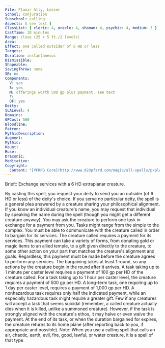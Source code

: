 ```yaml
---
File: Planar Ally, Lesser
School: conjuration
Subschool: calling
Aspects: [ see text ]
ClassList: { cleric: 4, oracle: 4, shaman: 4, psychic: 4, medium: 3 }
CastTime: 10 minutes
Range: close (25 + 5 ft./2 levels)
Area: 
Effect: one called outsider of 6 HD or less
Targets: 
Duration: instantaneous
Dismissible: 
Shapeable: 
SavingThrow: none
SR: no
Components:
  V: yes
  S: yes
  M: offerings worth 500 gp plus payment, see text
  F: 
  DF: yes
Deity: 
SLALevel: 4
Domains: 
GPCost: 500
Bloodline: 
Patron: 
MythicDescription: 
Augment: 
Mythic: 
Haunt: 
Ruse: 
Draconic: 
Meditative: 
Copyright:
  Content: "[PFRPG Core](http://www.d20pfsrd.com/magic/all-spells/p/planar-ally)"
---
```

Brief:: Exchange services with a 6 HD extraplanar creature.

By casting this spell, you request your deity to send you an outsider (of 6 HD or less) of the deity's choice. If you serve no particular deity, the spell is a general plea answered by a creature sharing your philosophical alignment. If you know an individual creature's name, you may request that individual by speaking the name during the spell (though you might get a different creature anyway).  You may ask the creature to perform one task in exchange for a payment from you. Tasks might range from the simple to the complex. You must be able to communicate with the creature called in order to bargain for its services.  The creature called requires a payment for its services. This payment can take a variety of forms, from donating gold or magic items to an allied temple, to a gift given directly to the creature, to some other action on your part that matches the creature's alignment and goals.  Regardless, this payment must be made before the creature agrees to perform any services. The bargaining takes at least 1 round, so any actions by the creature begin in the round after it arrives.  A task taking up to 1 minute per caster level requires a payment of 100 gp per HD of the creature called. For a task taking up to 1 hour per caster level, the creature requires a payment of 500 gp per HD. A long-term task, one requiring up to 1 day per caster level, requires a payment of 1,000 gp per HD.  A nonhazardous task requires only half the indicated payment, while an especially hazardous task might require a greater gift. Few if any creatures will accept a task that seems suicidal (remember, a called creature actually dies when it is killed, unlike a summoned creature). However, if the task is strongly aligned with the creature's ethos, it may halve or even waive the payment.  At the end of its task, or when the duration bargained for expires, the creature returns to its home plane (after reporting back to you, if appropriate and possible).  Note: When you use a calling spell that calls an air, chaotic, earth, evil, fire, good, lawful, or water creature, it is a spell of that type.
